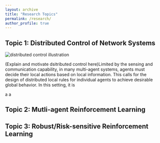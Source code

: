 ```yaml
---
layout: archive
title: "Research Topics"
permalink: /research/
author_profile: true
---
```


Topic 1: Distributed Control of Network Systems
----
![distributed control illustration](/../images/bio-photo-2.jpg) 

(Explain and motivate dsitributed control here)Limited by the sensing and communication capability, in many multi-agent systems, agents must decide their local actions based on local information. This calls for the design of distributed local rules for individual agents to achieve desirable global behavior.
In this setting, it is 

<span>a </span> <span>a </span> 




Topic 2: Mutli-agent Reinforcement Learning
----


Topic 3:  Robust/Risk-sensitive Reinforcement Learning
----

